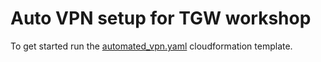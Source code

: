 # Auto VPN setup for TGW workshop

To get started run the [automated_vpn.yaml](./automated_vpn.yaml) cloudformation template.